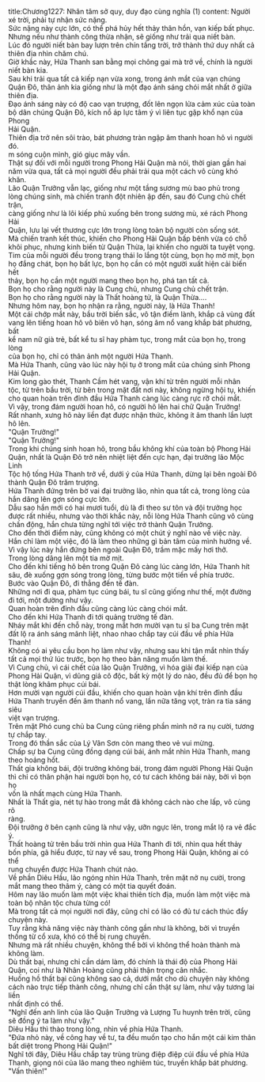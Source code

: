 title:Chương1227: Nhân tâm sở quy, duy đạo cùng nghĩa (1)
content:
Người xé trời, phải tự nhận sức nặng.<br>Sức nặng này cực lớn, có thể phá hủy hết thảy thân hồn, vạn kiếp bất phục.<br>Nhưng nếu như thành công thừa nhận, sẽ giống như trải qua niết bàn.<br>Lúc đó người niết bàn bay lượn trên chín tầng trời, trở thành thứ duy nhất cả<br>thiên địa nhìn chăm chú.<br>Giờ khắc này, Hứa Thanh san bằng mọi chông gai mà trở về, chính là người<br>niết bàn kia.<br>Sau khi trải qua tất cả kiếp nạn vừa xong, trong ánh mắt của vạn chúng<br>Quận Đô, thân ảnh kia giống như là một đạo ánh sáng chói mắt nhất ở giữa<br>thiên địa.<br>Đạo ánh sáng này có độ cao vạn trượng, đốt lên ngọn lửa cảm xúc của toàn<br>bộ dân chúng Quận Đô, kích nổ áp lực tâm ý vì liên tục gặp khổ nạn của Phong<br>Hải Quận.<br>Thiên địa trở nên sôi trào, bát phương tràn ngập âm thanh hoan hô vì người<br>đó.<br>m sóng cuộn mình, gió giục mây vần.<br>Thật sự đối với mỗi người trong Phong Hải Quận mà nói, thời gian gần hai<br>năm vừa qua, tất cả mọi người đều phải trải qua một cách vô cùng khó khăn.<br>Lão Quận Trưởng vẫn lạc, giống như một tầng sương mù bao phủ trong<br>lòng chúng sinh, mà chiến tranh đột nhiên ập đến, sau đó Cung chủ chết trận,<br>càng giống như là lôi kiếp phủ xuống bên trong sương mù, xé rách Phong Hải<br>Quận, lưu lại vết thương cực lớn trong lòng toàn bộ người còn sống sót.<br>Mà chiến tranh kết thúc, khiến cho Phong Hải Quận bấp bênh vừa có chỗ<br>khôi phục, nhưng kinh biến từ Quận Thừa, lại khiến cho người ta tuyệt vọng.<br>Tim của mỗi người đều trong trạng thái lo lắng tột cùng, bọn họ mờ mịt, bọn<br>họ đắng chát, bọn họ bất lực, bọn họ cần có một người xuất hiện cải biến hết<br>thảy, bọn họ cần một người mang theo bọn họ, phá tan tất cả.<br>Bọn họ cho rằng người này là Cung chủ, nhưng Cung chủ chết trận.<br>Bọn họ cho rằng người này là Thất hoàng tử, là Quận Thừa….<br>Nhưng hôm nay, bọn họ nhận ra rằng, người này, là Hứa Thanh!<br>Một cái chớp mắt này, bầu trời biến sắc, vô tận điềm lành, khắp cả vùng đất<br>vang lên tiếng hoan hô vô biên vô hạn, sóng âm nổ vang khắp bát phương, bất<br>kể nam nữ già trẻ, bất kể tu sĩ hay phàm tục, trong mắt của bọn họ, trong lòng<br>của bọn họ, chỉ có thân ảnh một người Hứa Thanh.<br>Mà Hứa Thanh, cũng vào lúc này hội tụ ở trong mắt của chúng sinh Phong<br>Hải Quận.<br>Kim long gào thét, Thanh Cầm hét vang, vận khí từ trên người mỗi nhân<br>tộc, từ trên bầu trời, từ bên trong mặt đất nơi này, không ngừng hội tụ, khiến<br>cho quan hoàn trên đỉnh đầu Hứa Thanh càng lúc càng rực rỡ chói mắt.<br>Vì vậy, trong đám người hoan hô, có người hô lên hai chữ Quận Trưởng!<br>Rất nhanh, xưng hô này liền đạt được nhận thức, không ít âm thanh lần lượt<br>hô lên.<br>"Quận Trưởng!"<br>"Quận Trưởng!"<br>Trong khi chúng sinh hoan hô, trong bầu không khí của toàn bộ Phong Hải<br>Quận, nhất là Quận Đô trở nên nhiệt liệt đến cực hạn, đại trưởng lão Mộc Linh<br>Tộc hộ tống Hứa Thanh trở về, dưới ý của Hứa Thanh, dừng lại bên ngoài Đô<br>thành Quận Đô trăm trượng.<br>Hứa Thanh đứng trên bờ vai đại trưởng lão, nhìn qua tất cả, trong lòng của<br>hắn dâng lên gợn sóng cực lớn.<br>Dẫu sao hắn mới có hai mươi tuổi, dù là đi theo sư tôn và đội trưởng học<br>được rất nhiều, nhưng vào thời khắc này, nỗi lòng Hứa Thanh cũng vô cùng<br>chấn động, hắn chưa từng nghĩ tới việc trở thành Quận Trưởng.<br>Cho đến thời điểm này, cũng không có một chút ý nghĩ nào về việc này.<br>Hắn chỉ làm một việc, đó là làm theo những gì bản tâm của mình hướng về.<br>Vì vậy lúc này hắn đứng bên ngoài Quận Đô, trầm mặc mấy hơi thở.<br>Trong lòng dâng lên một tia mờ mịt.<br>Cho đến khi tiếng hô bên trong Quận Đô càng lúc càng lớn, Hứa Thanh hít<br>sâu, đè xuống gợn sóng trong lòng, từng bước một tiến về phía trước.<br>Bước vào Quận Đô, đi thẳng đến tế đàn.<br>Những nơi đi qua, phàm tục cúng bái, tu sĩ cũng giống như thế, một đường<br>đi tới, một đường như vậy.<br>Quan hoàn trên đỉnh đầu cũng càng lúc càng chói mắt.<br>Cho đến khi Hứa Thanh đi tới quảng trường tế đàn.<br>Nháy mắt khi đến chỗ này, trong mắt hơn mười vạn tu sĩ ba Cung trên mặt<br>đất lộ ra ánh sáng mãnh liệt, nhao nhao chắp tay cúi đầu về phía Hứa Thanh!<br>Không có ai yêu cầu bọn họ làm như vậy, nhưng sau khi tận mắt nhìn thấy<br>tất cả mọi thứ lúc trước, bọn họ theo bản năng muốn làm thế.<br>Vì Cung chủ, vì cái chết của lão Quận Trưởng, vì hóa giải đại kiếp nạn của<br>Phong Hải Quận, vì dũng giả cô độc, bất kỳ một lý do nào, đều đủ để bọn họ<br>thật lòng khâm phục cúi bái.<br>Hơn mười vạn người cúi đầu, khiến cho quan hoàn vận khí trên đỉnh đầu<br>Hứa Thanh truyền đến âm thanh nổ vang, lần nữa tăng vọt, tràn ra tia sáng siêu<br>việt vạn trượng.<br>Trên mặt Phó cung chủ ba Cung cũng riêng phần mình nở ra nụ cười, tương<br>tự chắp tay.<br>Trong đó thần sắc của Lý Vân Sơn còn mang theo vẻ vui mừng.<br>Chấp sự ba Cung cũng đồng dạng cúi bái, ánh mắt nhìn Hứa Thanh, mang<br>theo hoảng hốt.<br>Thất gia không bái, đội trưởng không bái, trong đám người Phong Hải Quận<br>thì chỉ có thân phận hai người bọn họ, có tư cách không bái này, bởi vì bọn họ<br>vốn là nhất mạch cùng Hứa Thanh.<br>Nhất là Thất gia, nét tự hào trong mắt đã không cách nào che lấp, vô cùng rõ<br>ràng.<br>Đội trưởng ở bên cạnh cũng là như vậy, ưỡn ngực lên, trong mắt lộ ra vẻ đắc<br>ý.<br>Thất hoàng tử trên bầu trời nhìn qua Hứa Thanh đi tới, nhìn qua hết thảy<br>bốn phía, gã hiểu được, từ nay về sau, trong Phong Hải Quận, không ai có thể<br>rung chuyển được Hứa Thanh chút nào.<br>Về phần Diêu Hầu, lão ngóng nhìn Hứa Thanh, trên mặt nở nụ cười, trong<br>mắt mang theo thâm ý, càng có một tia quyết đoán.<br>Hôm nay lão muốn làm một việc khai thiên tích địa, muốn làm một việc mà<br>toàn bộ nhân tộc chưa từng có!<br>Mà trong tất cả mọi người nơi đây, cũng chỉ có lão có đủ tư cách thúc đẩy<br>chuyện này.<br>Tuy rằng khả năng việc này thành công gần như là không, bởi vì truyền<br>thống từ cổ xưa, khó có thể bị rung chuyển.<br>Nhưng mà rất nhiều chuyện, không thể bởi vì không thể hoàn thành mà<br>không làm.<br>Dù thất bại, nhưng chỉ cần dám làm, đó chính là thái độ của Phong Hải<br>Quận, coi như là Nhân Hoàng cũng phải thận trọng cân nhắc.<br>Huống hồ thất bại cũng không sao cả, dưới mắt cho dù chuyện này không<br>cách nào trực tiếp thành công, nhưng chỉ cần thật sự làm, như vậy tương lai liền<br>nhất định có thể.<br>"Nghĩ đến anh linh của lão Quận Trưởng và Lượng Tu huynh trên trời, cũng<br>sẽ đồng ý ta làm như vậy."<br>Diêu Hầu thì thào trong lòng, nhìn về phía Hứa Thanh.<br>"Đứa nhỏ này, về công hay về tư, ta đều muốn tạo cho hắn một cái kim thân<br>bất diệt trong Phong Hải Quận!"<br>Nghĩ tới đây, Diêu Hầu chắp tay trùng trùng điệp điệp cúi đầu về phía Hứa<br>Thanh, giọng nói của lão mang theo nghiêm túc, truyền khắp bát phương.<br>"Vấn thiên!"